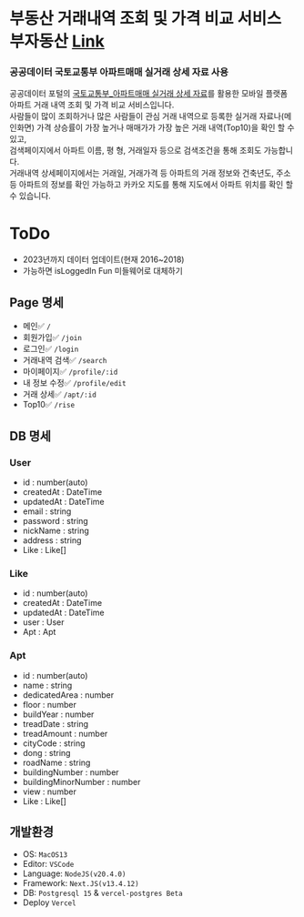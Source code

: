 # 부동산 거래내역 조회 및 가격 비교 서비스 부자동산 [Link](https://boo-ja-dong-san.vercel.app/)

### 공공데이터 국토교통부 아파트매매 실거래 상세 자료 사용

공공데이터 포털의 [국토교통부\_아파트매매 실거래 상세 자료](https://www.data.go.kr/data/15057511/openapi.do)를 활용한 모바일 플랫폼 아파트 거래 내역 조회 및 가격 비교 서비스입니다.  
 사람들이 많이 조회하거나 많은 사람들이 관심 거래 내역으로 등록한 실거래 자료나(메인화면) 가격 상승률이 가장 높거나 매매가가 가장 높은 거래 내역(Top10)을 확인 할 수 있고,  
 검색페이지에서 아파트 이름, 평 형, 거래일자 등으로 검색조건을 통해 조회도 가능합니다.  
 거래내역 상세페이지에서는 거래일, 거래가격 등 아파트의 거래 정보와 건축년도, 주소 등 아파트의 정보를 확인 가능하고 카카오 지도를 통해 지도에서 아파트 위치를 확인 할 수 있습니다.

# ToDo

- 2023년까지 데이터 업데이트(현재 2016~2018)
- 가능하면 isLoggedIn Fun 미들웨어로 대체하기

## Page 명세

- 메인✅ `/`
- 회원가입✅ `/join`
- 로그인✅ `/login`
- 거래내역 검색✅ `/search`
- 마이페이지✅ `/profile/:id`
- 내 정보 수정✅ `/profile/edit`
- 거래 상세✅ `/apt/:id`
- Top10✅ `/rise`

## DB 명세

### User

- id : number(auto)
- createdAt : DateTime
- updatedAt : DateTime
- email : string
- password : string
- nickName : string
- address : string
- Like : Like[]

### Like

- id : number(auto)
- createdAt : DateTime
- updatedAt : DateTime
- user : User
- Apt : Apt

### Apt

- id : number(auto)
- name : string
- dedicatedArea : number
- floor : number
- buildYear : number
- treadDate : string
- treadAmount : number
- cityCode : string
- dong : string
- roadName : string
- buildingNumber : number
- buildingMinorNumber : number
- view : number
- Like : Like[]

## 개발환경

- OS: `MacOS13`
- Editor: `VSCode`
- Language: `NodeJS(v20.4.0)`
- Framework: `Next.JS(v13.4.12)`
- DB: `Postgresql 15` & `vercel-postgres Beta`
- Deploy `Vercel`
